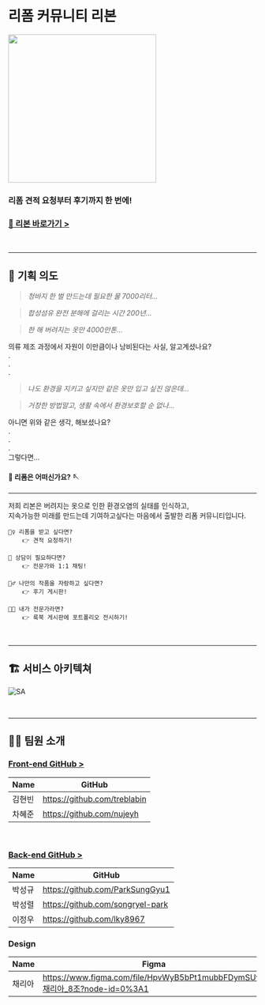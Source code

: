 # 리폼 커뮤니티 리본

<img height="300px" src="https://user-images.githubusercontent.com/105181604/181456826-d342485e-99c7-4f0c-8e28-b8c9870b9195.png">

### 리폼 견적 요청부터 후기까지 한 번에!

### [🎀 리본 바로가기 >](https://ribborn.kr)

<br>

----

## 📔 기획 의도


> *청바지 한 벌 만드는데 필요한 물 7000리터...*

> *합성섬유 완전 분해에 걸리는 시간 200년...*

> *한 해 버려지는 옷만 4000만톤...*

의류 제조 과정에서 자원이 이만큼이나 낭비된다는 사실, 알고계셨나요?   
.   
.   
.   
> *나도 환경을 지키고 싶지만 같은 옷만 입고 싶진 않은데...*

> *거창한 방법말고, 생활 속에서 환경보호할 순 없나...*

아니면 위와 같은 생각, 해보셨나요?   
.   
.   
.   
그렇다면...
#### 🧵 리폼은 어떠신가요? 🪡

----
   
저희 리본은 버려지는 옷으로 인한 환경오염의 실태를 인식하고,   
지속가능한 미래를 만드는데 기여하고싶다는 마음에서 출발한 리폼 커뮤니티입니다.

```
🙋‍♀️ 리폼을 받고 싶다면?   
    👉 견적 요청하기!   
    
🙋 상담이 필요하다면?   
    👉 전문가와 1:1 채팅!   
    
🙋‍♂️ 나만의 작품을 자랑하고 싶다면?   
    👉 후기 게시판!   
    
👩‍🎨 내가 전문가라면?   
    👉 룩북 게시판에 포트폴리오 전시하기!   
```

<br>

----

## 🏗 서비스 아키텍쳐

![SA](https://user-images.githubusercontent.com/102746846/182116929-66a4e502-9c5f-4592-95d4-e5a02398d818.png)

<br>

----

## 👨‍💻 팀원 소개

### [Front-end GitHub >](https://github.com/team-ribbon/ribborn-frontend)
 
|   Name  | GitHub | 
| ----- | --- |
| 김현빈 | https://github.com/treblabin|
| 차혜준 | https://github.com/nujeyh | 

<br>

### [Back-end GitHub >](https://github.com/team-ribbon/ribborn-backend)

| Name   | GitHub                           |
| ------ | -------------------------------- |
| 박성규 | https://github.com/ParkSungGyu1  |
| 박성렬 | https://github.com/songryel-park |
| 이정우 | https://github.com/lky8967       |

### Design
| Name   | Figma                           |
| ------ | -------------------------------- |
| 채리아 | https://www.figma.com/file/HpvWyB5bPt1mubbFDymSUw/채리아_8조?node-id=0%3A1  |
